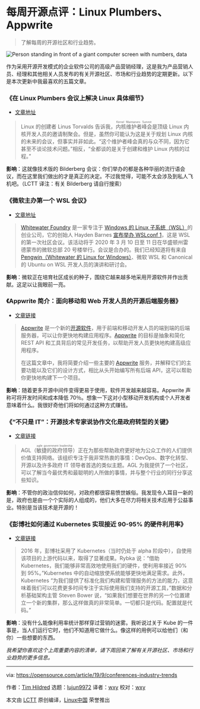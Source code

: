 [#]: collector: (lujun9972)
[#]: translator: (wxy)
[#]: reviewer: ( )
[#]: publisher: ( )
[#]: url: ( )
[#]: subject: (Linux Plumbers, Appwrite, and more industry trends)
[#]: via: (https://opensource.com/article/19/9/conferences-industry-trends)
[#]: author: (Tim Hildred https://opensource.com/users/thildred)


每周开源点评：Linux Plumbers、Appwrite
======

> 了解每周的开源社区和行业趋势。

![Person standing in front of a giant computer screen with numbers, data][1]

作为采用开源开发模式的企业软件公司的高级产品营销经理，这是我为产品营销人员、经理和其他相关人员发布的有关开源社区、市场和行业趋势的定期更新。以下是本次更新中我最喜欢的五篇文章。

### 《在 Linux Plumbers 会议上解决 Linux 具体细节》

- [文章地址][2]

> Linux 的创建者 Linus Torvalds 告诉我，<ruby>内核维护者峰会<rt>Kernel Maintainers Summit</rt></ruby>是顶级 Linux 内核开发人员的邀请制聚会。但是，虽然你可能认为这是关于规划 Linux 内核的未来的会议，但事实并非如此。“这个维护者峰会真的与众不同，因为它甚至不谈论技术问题。”相反，“全都谈的是关于创建和维护 Linux 内核的过程。”

**影响**：这就像技术版的 Bilderberg 会议：你们举办的都是各种华丽的流行语会议，而在这里我们做出的才是真正的决定。不过我觉得，可能不太会涉及到私人飞机吧。（LCTT 译注：有关 Bilderberg 请自行搜索）

### 《微软主办第一个 WSL 会议》

- [文章地址][3]

> [Whitewater Foundry][4] 是一家专注于 [Windows 的 Linux 子系统（WSL）][5]的创业公司，它的创始人 Hayden Barnes [宣布举办 WSLconf 1][6]，这是 WSL 的第一次社区会议。该活动将于 2020 年 3 月 10 日至 11 日在华盛顿州雷德蒙市的微软总部 20 号楼举行。会议是合办的。我们已经知道将有来自[Pengwin（Whitewater 的 Linux for Windows）][7]、微软 WSL 和 Canonical 的 Ubuntu on WSL 开发人员的演讲和研讨会。

**影响**：微软正在培育社区成长的种子，围绕它越来越多地采用开源软件并作出贡献。这足以让我眼前一亮。

### 《Appwrite 简介：面向移动和 Web 开发人员的开源后端服务器》

- [文章链接][10]

> [Appwrite][11] 是一个新的[开源软件][12]，用于前端和移动开发人员的端到端的后端服务器，可以让你更快地构建应用程序。[Appwrite][13] 的目标是抽象和简化 REST API 和工具背后的常见开发任务，以帮助开发人员更快地构建高级应用程序。
>
> 在这篇文章中，我将简要介绍一些主要的 [Appwrite][14] 服务，并解释它们的主要功能以及它们的设计方式，相比从头开始编写所有后端 API，这可以帮助你更快地构建下一个项目。

**影响**：随着更多开源中间件变得更易于使用，软件开发越来越容易。Appwrite 声称可将开发时间和成本降低 70％。想象一下这对小型移动开发机构或个人开发者意味着什么。我很好奇他们将如何通过这种方式赚钱。

### 《“不只是 IT”：开源技术专家说协作文化是政府转型的关键》

- [文章链接][15]

> AGL（<ruby>敏捷的政府领导<rt>agile government leadership</rt></ruby>）正在为那些帮助政府更好地为公众工作的人们提供价值支持网络。该组织专注于我非常热衷的事情：DevOps、数字化转型、开源以及许多政府 IT 领导者首选的类似主题。AGL 为我提供了一个社区，可以了解当今最优秀和最聪明的人所做的事情，并与整个行业的同行分享这些知识。

**影响**：不管你的政治信仰如何，对政府都很容易愤世嫉俗。我发现令人耳目一新的是，政府也是由一个个实际的人组成的，他们大多在尽力将相关技术应用于公益事业。特别是当该技术是开源的！

### 《彭博社如何通过 Kubernetes 实现接近 90-95% 的硬件利用率》

- [文章链接][16]

> 2016 年，彭博社采用了 Kubernetes（当时仍处于 alpha 阶段中），自使用该项目的上游代码以来，取得了显著成果。Rybka 说：“借助 Kubernetes，我们能够非常高效地使用我们的硬件，使利用率接近 90% 到 95%。”Kubernetes 中的自动缩放使系统能够更快地满足需求。此外，Kubernetes “为我们提供了标准化我们构建和管理服务的方法的能力，这意味着我们可以花费更多时间专注于实际使用我们支持的开源工具，”数据和分析基础架构主管 Steven Bower 说，“如果我们想要在世界的另一个位置建立一个新的集群，那么这样做真的非常简单。一切都只是代码。配置就是代码。”

**影响**：没有什么能像利用率统计那样穿过营销的迷雾。我听说过关于 Kube 的一件事是，当人们运行它时，他们不知道用它做什么。像这样的用例可以给他们（和你）一些想要的东西。

*我希望你喜欢这个上周重要内容的清单，请下周回来了解有关开源社区、市场和行业趋势的更多信息。*

--------------------------------------------------------------------------------

via: https://opensource.com/article/19/9/conferences-industry-trends

作者：[Tim Hildred][a]
选题：[lujun9972][b]
译者：[wxy](https://github.com/wxy)
校对：[wxy](https://github.com/wxy)

本文由 [LCTT](https://github.com/LCTT/TranslateProject) 原创编译，[Linux中国](https://linux.cn/) 荣誉推出

[a]: https://opensource.com/users/thildred
[b]: https://github.com/lujun9972
[1]: https://opensource.com/sites/default/files/styles/image-full-size/public/lead-images/data_metrics_analytics_desktop_laptop.png?itok=9QXd7AUr (Person standing in front of a giant computer screen with numbers, data)
[2]: https://www.zdnet.com/article/working-on-linuxs-nuts-and-bolts-at-linux-plumbers/
[3]: https://www.zdnet.com/article/microsoft-hosts-first-windows-subsystem-for-linux-conference/
[4]: https://github.com/WhitewaterFoundry
[5]: https://docs.microsoft.com/en-us/windows/wsl/install-win10
[6]: https://www.linkedin.com/feed/update/urn:li:activity:6574754435518599168/
[7]: https://www.zdnet.com/article/pengwin-a-linux-specifically-for-windows-subsystem-for-linux/
[8]: https://canonical.com/
[9]: https://ubuntu.com/
[10]: https://medium.com/@eldadfux/introducing-appwrite-an-open-source-backend-server-for-mobile-web-developers-4be70731575d
[11]: https://appwrite.io
[12]: https://github.com/appwrite/appwrite
[13]: https://medium.com/@eldadfux/introducing-appwrite-an-open-source-backend-server-for-mobile-web-developers-4be70731575d?source=friends_link&sk=b6a2be384aafd1fa5b1b6ff12906082c
[14]: https://appwrite.io/
[15]: https://medium.com/agile-government-leadership/more-than-just-it-open-source-technologist-says-collaborative-culture-is-key-to-government-c46d1489f822
[16]: https://www.cncf.io/blog/2019/09/12/how-bloomberg-achieves-close-to-90-95-hardware-utilization-with-kubernetes/
